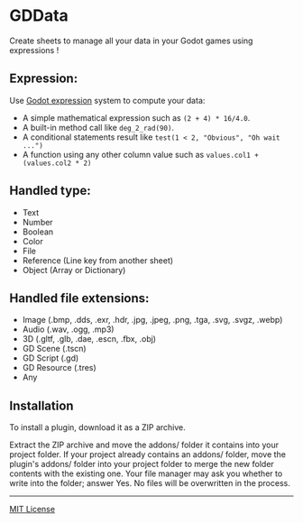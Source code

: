 # GDData

Create sheets to manage all your data in your Godot games using expressions !

## Expression:
Use [Godot expression](https://docs.godotengine.org/en/stable/tutorials/scripting/evaluating_expressions.html) system to compute your data:
- A simple mathematical expression such as ```(2 + 4) * 16/4.0```.
- A built-in method call like ```deg_2_rad(90)```.
- A conditional statements result like ```test(1 < 2, "Obvious", "Oh wait ...")```
- A function using any other column value such as ```values.col1 + (values.col2 * 2)```

## Handled type:
- Text
- Number
- Boolean
- Color
- File
- Reference (Line key from another sheet)
- Object (Array or Dictionary)

## Handled file extensions:
- Image (.bmp, .dds, .exr, .hdr, .jpg, .jpeg, .png, .tga, .svg, .svgz, .webp)
- Audio (.wav, .ogg, .mp3)
- 3D (.gltf, .glb, .dae, .escn, .fbx, .obj)
- GD Scene (.tscn)
- GD Script (.gd)
- GD Resource (.tres)
- Any

## Installation

To install a plugin, download it as a ZIP archive.

Extract the ZIP archive and move the addons/ folder it contains into your project folder. If your project already contains an addons/ folder, move the plugin's addons/ folder into your project folder to merge the new folder contents with the existing one. Your file manager may ask you whether to write into the folder; answer Yes. No files will be overwritten in the process.

---

[MIT License](https://github.com/wod-rsarrazin/gd-data/blob/main/LICENSE)
